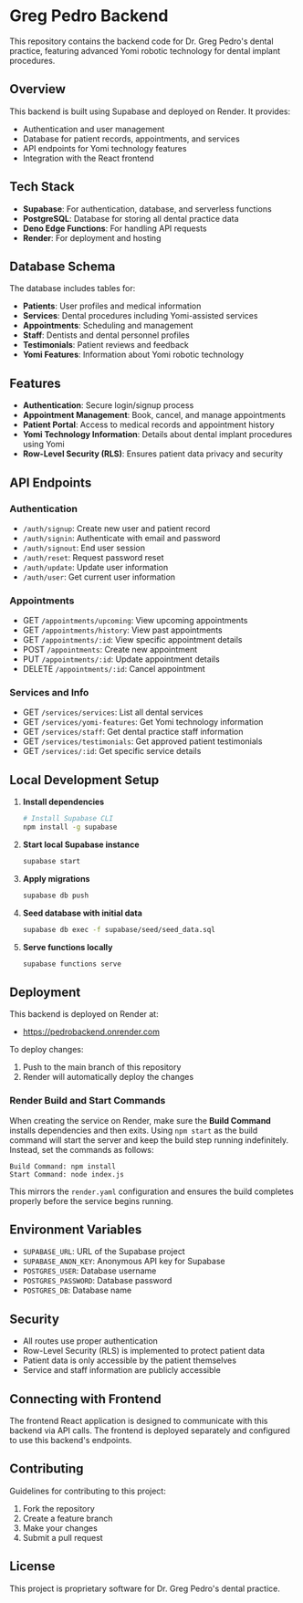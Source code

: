 # Greg Pedro Backend

This repository contains the backend code for Dr. Greg Pedro's dental practice, featuring advanced Yomi robotic technology for dental implant procedures.

## Overview

This backend is built using Supabase and deployed on Render. It provides:

- Authentication and user management
- Database for patient records, appointments, and services 
- API endpoints for Yomi technology features
- Integration with the React frontend

## Tech Stack

- **Supabase**: For authentication, database, and serverless functions
- **PostgreSQL**: Database for storing all dental practice data
- **Deno Edge Functions**: For handling API requests
- **Render**: For deployment and hosting

## Database Schema

The database includes tables for:

- **Patients**: User profiles and medical information
- **Services**: Dental procedures including Yomi-assisted services
- **Appointments**: Scheduling and management
- **Staff**: Dentists and dental personnel profiles
- **Testimonials**: Patient reviews and feedback
- **Yomi Features**: Information about Yomi robotic technology

## Features

- **Authentication**: Secure login/signup process
- **Appointment Management**: Book, cancel, and manage appointments
- **Patient Portal**: Access to medical records and appointment history
- **Yomi Technology Information**: Details about dental implant procedures using Yomi
- **Row-Level Security (RLS)**: Ensures patient data privacy and security

## API Endpoints

### Authentication
- `/auth/signup`: Create new user and patient record
- `/auth/signin`: Authenticate with email and password
- `/auth/signout`: End user session
- `/auth/reset`: Request password reset
- `/auth/update`: Update user information
- `/auth/user`: Get current user information

### Appointments
- GET `/appointments/upcoming`: View upcoming appointments
- GET `/appointments/history`: View past appointments
- GET `/appointments/:id`: View specific appointment details
- POST `/appointments`: Create new appointment
- PUT `/appointments/:id`: Update appointment details
- DELETE `/appointments/:id`: Cancel appointment

### Services and Info
- GET `/services/services`: List all dental services
- GET `/services/yomi-features`: Get Yomi technology information
- GET `/services/staff`: Get dental practice staff information
- GET `/services/testimonials`: Get approved patient testimonials
- GET `/services/:id`: Get specific service details

## Local Development Setup

1. **Install dependencies**
   ```bash
   # Install Supabase CLI
   npm install -g supabase
   ```

2. **Start local Supabase instance**
   ```bash
   supabase start
   ```

3. **Apply migrations**
   ```bash
   supabase db push
   ```

4. **Seed database with initial data**
   ```bash
   supabase db exec -f supabase/seed/seed_data.sql
   ```

5. **Serve functions locally**
   ```bash
   supabase functions serve
   ```

## Deployment

This backend is deployed on Render at:
- https://pedrobackend.onrender.com

To deploy changes:
1. Push to the main branch of this repository
2. Render will automatically deploy the changes

### Render Build and Start Commands

When creating the service on Render, make sure the **Build Command** installs
dependencies and then exits. Using `npm start` as the build command will start
the server and keep the build step running indefinitely. Instead, set the
commands as follows:

```
Build Command: npm install
Start Command: node index.js
```

This mirrors the `render.yaml` configuration and ensures the build completes
properly before the service begins running.

## Environment Variables

- `SUPABASE_URL`: URL of the Supabase project
- `SUPABASE_ANON_KEY`: Anonymous API key for Supabase
- `POSTGRES_USER`: Database username
- `POSTGRES_PASSWORD`: Database password
- `POSTGRES_DB`: Database name

## Security

- All routes use proper authentication
- Row-Level Security (RLS) is implemented to protect patient data
- Patient data is only accessible by the patient themselves
- Service and staff information are publicly accessible

## Connecting with Frontend

The frontend React application is designed to communicate with this backend via API calls. The frontend is deployed separately and configured to use this backend's endpoints.

## Contributing

Guidelines for contributing to this project:
1. Fork the repository
2. Create a feature branch
3. Make your changes
4. Submit a pull request

## License

This project is proprietary software for Dr. Greg Pedro's dental practice.

